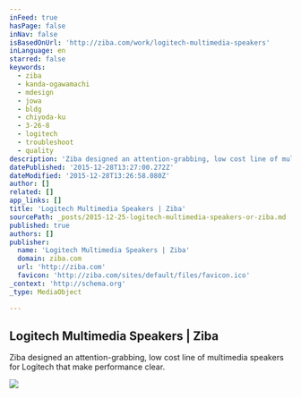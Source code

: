 ```yaml
---
inFeed: true
hasPage: false
inNav: false
isBasedOnUrl: 'http://ziba.com/work/logitech-multimedia-speakers'
inLanguage: en
starred: false
keywords:
  - ziba
  - kanda-ogawamachi
  - mdesign
  - jowa
  - bldg
  - chiyoda-ku
  - 3-26-8
  - logitech
  - troubleshoot
  - quality
description: 'Ziba designed an attention-grabbing, low cost line of multimedia speakers for Logitech that make performance clear.'
datePublished: '2015-12-28T13:27:00.272Z'
dateModified: '2015-12-28T13:26:58.080Z'
author: []
related: []
app_links: []
title: 'Logitech Multimedia Speakers | Ziba'
sourcePath: _posts/2015-12-25-logitech-multimedia-speakers-or-ziba.md
published: true
authors: []
publisher:
  name: 'Logitech Multimedia Speakers | Ziba'
  domain: ziba.com
  url: 'http://ziba.com'
  favicon: 'http://ziba.com/sites/default/files/favicon.ico'
_context: 'http://schema.org'
_type: MediaObject

---
```

<article style=""><h1>Logitech Multimedia Speakers | Ziba</h1><p>Ziba designed an attention-grabbing, low cost line of multimedia speakers for Logitech that make performance clear.</p><img src="https://s3-us-west-2.amazonaws.com/the-grid-img/p/57cc3ea9df8c504b250e97a0c57a4d26ad42e700.jpg" /></article>